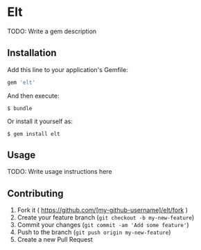 # Elt

TODO: Write a gem description

## Installation

Add this line to your application's Gemfile:

```ruby
gem 'elt'
```

And then execute:

    $ bundle

Or install it yourself as:

    $ gem install elt

## Usage

TODO: Write usage instructions here

## Contributing

1. Fork it ( https://github.com/[my-github-username]/elt/fork )
2. Create your feature branch (`git checkout -b my-new-feature`)
3. Commit your changes (`git commit -am 'Add some feature'`)
4. Push to the branch (`git push origin my-new-feature`)
5. Create a new Pull Request
